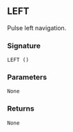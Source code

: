 ## LEFT

Pulse left navigation.


### Signature

`LEFT ()`


### Parameters

`None`


### Returns

`None`